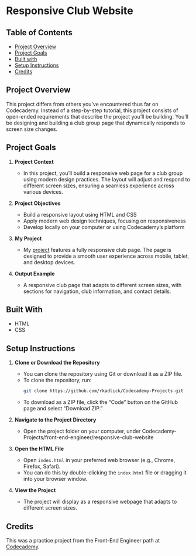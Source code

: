 # Responsive Club Website

## Table of Contents
* [Project Overview](#project-overview)
* [Project Goals](#project-goals)
* [Built with](#built-with)
* [Setup Instructions](#setup-instructions)
* [Credits](#credits)

## Project Overview

This project differs from others you’ve encountered thus far on Codecademy. Instead of a step-by-step tutorial, this project consists of open-ended requirements that describe the project you’ll be building. You’ll be designing and building a club group page that dynamically responds to screen size changes.

## Project Goals

1. **Project Context**
   * In this project, you’ll build a responsive web page for a club group using modern design practices. The layout will adjust and respond to different screen sizes, ensuring a seamless experience across various devices.

2. **Project Objectives**
   * Build a responsive layout using HTML and CSS
   * Apply modern web design techniques, focusing on responsiveness
   * Develop locally on your computer or using Codecademy’s platform

3. **My Project**
   * My [project](https://github.com/rkadlick/Codecademy-Projects/tree/main/front-end-engineer/responsive-club-website) features a fully responsive club page. The page is designed to provide a smooth user experience across mobile, tablet, and desktop devices.

4. **Output Example**
   * A responsive club page that adapts to different screen sizes, with sections for navigation, club information, and contact details.

## Built With
* HTML
* CSS

## Setup Instructions

1. **Clone or Download the Repository**
   * You can clone the repository using Git or download it as a ZIP file.
   * To clone the repository, run:
     ```bash
     git clone https://github.com/rkadlick/Codecademy-Projects.git
     ```
   * To download as a ZIP file, click the “Code” button on the GitHub page and select “Download ZIP.”

2. **Navigate to the Project Directory**
   * Open the project folder on your computer, under Codecademy-Projects/front-end-engineer/responsive-club-website

3. **Open the HTML File**
   * Open `index.html` in your preferred web browser (e.g., Chrome, Firefox, Safari).
   * You can do this by double-clicking the `index.html` file or dragging it into your browser window.

4. **View the Project**
   * The project will display as a responsive webpage that adapts to different screen sizes.

## Credits
This was a practice project from the Front-End Engineer path at [Codecademy](https://www.codecademy.com).
